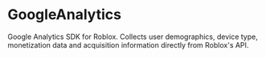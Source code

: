 # GoogleAnalytics
Google Analytics SDK for Roblox. Collects user demographics, device type, monetization data and acquisition information directly from Roblox's API.
